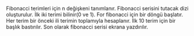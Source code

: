 Fibonacci terimleri için n değişkeni tanımlanır. 
Fibonacci serisini tutacak dizi oluşturulur. 
İlk iki terimi bilinir(0 ve 1). 
For  fibonacci için bir döngü başlatır. 
Her terim bir önceki ili terimin toplamıyla hesaplanır. 
İlk 10 terim için bir başlık bastırılır. 
Son olarak fibonacci serisi ekrana yazdırılır.  
